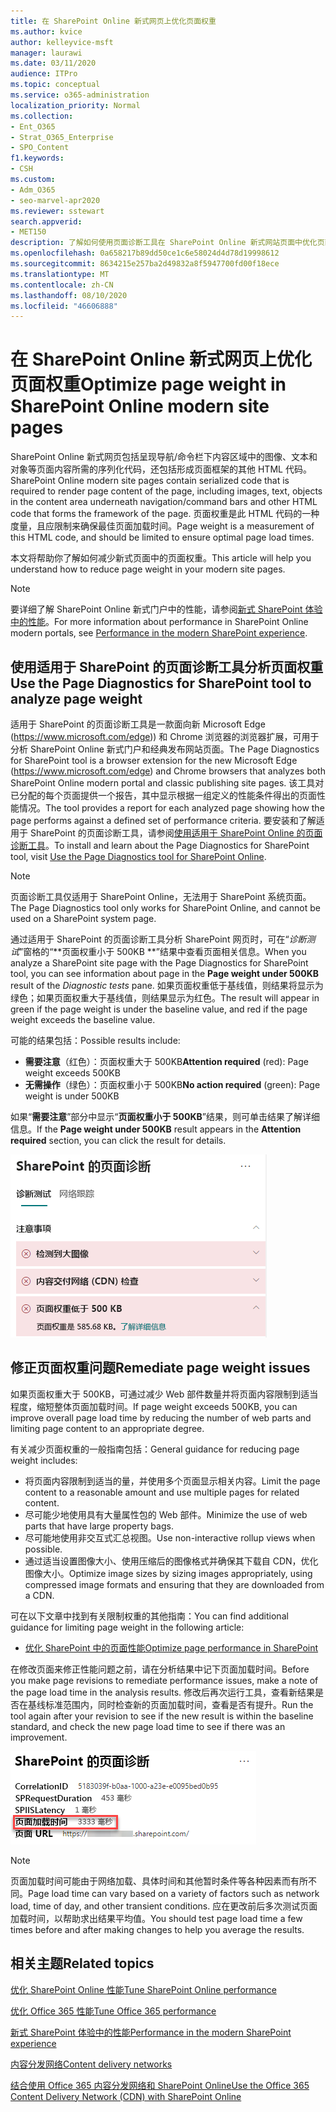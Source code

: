 ```yaml
---
title: 在 SharePoint Online 新式网页上优化页面权重
ms.author: kvice
author: kelleyvice-msft
manager: laurawi
ms.date: 03/11/2020
audience: ITPro
ms.topic: conceptual
ms.service: o365-administration
localization_priority: Normal
ms.collection:
- Ent_O365
- Strat_O365_Enterprise
- SPO_Content
f1.keywords:
- CSH
ms.custom:
- Adm_O365
- seo-marvel-apr2020
ms.reviewer: sstewart
search.appverid:
- MET150
description: 了解如何使用页面诊断工具在 SharePoint Online 新式网站页面中优化页面权重。
ms.openlocfilehash: 0a658217b89dd50ce1c6e58024d4d78d19998612
ms.sourcegitcommit: 8634215e257ba2d49832a8f5947700fd00f18ece
ms.translationtype: MT
ms.contentlocale: zh-CN
ms.lasthandoff: 08/10/2020
ms.locfileid: "46606888"
---
```

# <a name="optimize-page-weight-in-sharepoint-online-modern-site-pages"></a><span data-ttu-id="1cfa2-103">在 SharePoint Online 新式网页上优化页面权重</span><span class="sxs-lookup"><span data-stu-id="1cfa2-103">Optimize page weight in SharePoint Online modern site pages</span></span>

<span data-ttu-id="1cfa2-104">SharePoint Online 新式网页包括呈现导航/命令栏下内容区域中的图像、文本和对象等页面内容所需的序列化代码，还包括形成页面框架的其他 HTML 代码。</span><span class="sxs-lookup"><span data-stu-id="1cfa2-104">SharePoint Online modern site pages contain serialized code that is required to render page content of the page, including images, text, objects in the content area underneath navigation/command bars and other HTML code that forms the framework of the page.</span></span> <span data-ttu-id="1cfa2-105">页面权重是此 HTML 代码的一种度量，且应限制来确保最佳页面加载时间。</span><span class="sxs-lookup"><span data-stu-id="1cfa2-105">Page weight is a measurement of this HTML code, and should be limited to ensure optimal page load times.</span></span>

<span data-ttu-id="1cfa2-106">本文将帮助你了解如何减少新式页面中的页面权重。</span><span class="sxs-lookup"><span data-stu-id="1cfa2-106">This article will help you understand how to reduce page weight in your modern site pages.</span></span>

>[!NOTE]
><span data-ttu-id="1cfa2-107">要详细了解 SharePoint Online 新式门户中的性能，请参阅[新式 SharePoint 体验中的性能](https://docs.microsoft.com/sharepoint/modern-experience-performance)。</span><span class="sxs-lookup"><span data-stu-id="1cfa2-107">For more information about performance in SharePoint Online modern portals, see [Performance in the modern SharePoint experience](https://docs.microsoft.com/sharepoint/modern-experience-performance).</span></span>

## <a name="use-the-page-diagnostics-for-sharepoint-tool-to-analyze-page-weight"></a><span data-ttu-id="1cfa2-108">使用适用于 SharePoint 的页面诊断工具分析页面权重</span><span class="sxs-lookup"><span data-stu-id="1cfa2-108">Use the Page Diagnostics for SharePoint tool to analyze page weight</span></span>

<span data-ttu-id="1cfa2-109">适用于 SharePoint 的页面诊断工具是一款面向新 Microsoft Edge (https://www.microsoft.com/edge)) 和 Chrome 浏览器的浏览器扩展，可用于分析 SharePoint Online 新式门户和经典发布网站页面。</span><span class="sxs-lookup"><span data-stu-id="1cfa2-109">The Page Diagnostics for SharePoint tool is a browser extension for the new Microsoft Edge (https://www.microsoft.com/edge) and Chrome browsers that analyzes both SharePoint Online modern portal and classic publishing site pages.</span></span> <span data-ttu-id="1cfa2-110">该工具对已分配的每个页面提供一个报告，其中显示根据一组定义的性能条件得出的页面性能情况。</span><span class="sxs-lookup"><span data-stu-id="1cfa2-110">The tool provides a report for each analyzed page showing how the page performs against a defined set of performance criteria.</span></span> <span data-ttu-id="1cfa2-111">要安装和了解适用于 SharePoint 的页面诊断工具，请参阅[使用适用于 SharePoint Online 的页面诊断工具](page-diagnostics-for-spo.md)。</span><span class="sxs-lookup"><span data-stu-id="1cfa2-111">To install and learn about the Page Diagnostics for SharePoint tool, visit [Use the Page Diagnostics tool for SharePoint Online](page-diagnostics-for-spo.md).</span></span>

>[!NOTE]
><span data-ttu-id="1cfa2-112">页面诊断工具仅适用于 SharePoint Online，无法用于 SharePoint 系统页面。</span><span class="sxs-lookup"><span data-stu-id="1cfa2-112">The Page Diagnostics tool only works for SharePoint Online, and cannot be used on a SharePoint system page.</span></span>

<span data-ttu-id="1cfa2-113">通过适用于 SharePoint 的页面诊断工具分析 SharePoint 网页时，可在“_诊断测试_”窗格的“\*\*页面权重小于 500KB \*\*”结果中查看页面相关信息。</span><span class="sxs-lookup"><span data-stu-id="1cfa2-113">When you analyze a SharePoint site page with the Page Diagnostics for SharePoint tool, you can see information about page in the **Page weight under 500KB** result of the _Diagnostic tests_ pane.</span></span> <span data-ttu-id="1cfa2-114">如果页面权重低于基线值，则结果将显示为绿色；如果页面权重大于基线值，则结果显示为红色。</span><span class="sxs-lookup"><span data-stu-id="1cfa2-114">The result will appear in green if the page weight is under the baseline value, and red if the page weight exceeds the baseline value.</span></span>

<span data-ttu-id="1cfa2-115">可能的结果包括：</span><span class="sxs-lookup"><span data-stu-id="1cfa2-115">Possible results include:</span></span>

- <span data-ttu-id="1cfa2-116">**需要注意**（红色）：页面权重大于 500KB</span><span class="sxs-lookup"><span data-stu-id="1cfa2-116">**Attention required** (red): Page weight exceeds 500KB</span></span>
- <span data-ttu-id="1cfa2-117">**无需操作**（绿色）：页面权重小于 500KB</span><span class="sxs-lookup"><span data-stu-id="1cfa2-117">**No action required** (green): Page weight is under 500KB</span></span>

<span data-ttu-id="1cfa2-118">如果“**需要注意**”部分中显示“**页面权重小于 500KB**”结果，则可单击结果了解详细信息。</span><span class="sxs-lookup"><span data-stu-id="1cfa2-118">If the **Page weight under 500KB** result appears in the **Attention required** section, you can click the result for details.</span></span>

![SharePoint 结果请求](media/modern-portal-optimization/pagediag-page-weight.png)

## <a name="remediate-page-weight-issues"></a><span data-ttu-id="1cfa2-120">修正页面权重问题</span><span class="sxs-lookup"><span data-stu-id="1cfa2-120">Remediate page weight issues</span></span>

<span data-ttu-id="1cfa2-121">如果页面权重大于 500KB，可通过减少 Web 部件数量并将页面内容限制到适当程度，缩短整体页面加载时间。</span><span class="sxs-lookup"><span data-stu-id="1cfa2-121">If page weight exceeds 500KB, you can improve overall page load time by reducing the number of web parts and limiting page content to an appropriate degree.</span></span>

<span data-ttu-id="1cfa2-122">有关减少页面权重的一般指南包括：</span><span class="sxs-lookup"><span data-stu-id="1cfa2-122">General guidance for reducing page weight includes:</span></span>

- <span data-ttu-id="1cfa2-123">将页面内容限制到适当的量，并使用多个页面显示相关内容。</span><span class="sxs-lookup"><span data-stu-id="1cfa2-123">Limit the page content to a reasonable amount and use multiple pages for related content.</span></span>
- <span data-ttu-id="1cfa2-124">尽可能少地使用具有大量属性包的 Web 部件。</span><span class="sxs-lookup"><span data-stu-id="1cfa2-124">Minimize the use of web parts that have large property bags.</span></span>
- <span data-ttu-id="1cfa2-125">尽可能地使用非交互式汇总视图。</span><span class="sxs-lookup"><span data-stu-id="1cfa2-125">Use non-interactive rollup views when possible.</span></span>
- <span data-ttu-id="1cfa2-126">通过适当设置图像大小、使用压缩后的图像格式并确保其下载自 CDN，优化图像大小。</span><span class="sxs-lookup"><span data-stu-id="1cfa2-126">Optimize image sizes by sizing images appropriately, using compressed image formats and ensuring that they are downloaded from a CDN.</span></span>

<span data-ttu-id="1cfa2-127">可在以下文章中找到有关限制权重的其他指南：</span><span class="sxs-lookup"><span data-stu-id="1cfa2-127">You can find additional guidance for limiting page weight in the following article:</span></span>

- [<span data-ttu-id="1cfa2-128">优化 SharePoint 中的页面性能</span><span class="sxs-lookup"><span data-stu-id="1cfa2-128">Optimize page performance in SharePoint</span></span>](https://docs.microsoft.com/sharepoint/dev/general-development/optimize-page-performance-in-sharepoint)

<span data-ttu-id="1cfa2-129">在修改页面来修正性能问题之前，请在分析结果中记下页面加载时间。</span><span class="sxs-lookup"><span data-stu-id="1cfa2-129">Before you make page revisions to remediate performance issues, make a note of the page load time in the analysis results.</span></span> <span data-ttu-id="1cfa2-130">修改后再次运行工具，查看新结果是否在基线标准范围内，同时检查新的页面加载时间，查看是否有提升。</span><span class="sxs-lookup"><span data-stu-id="1cfa2-130">Run the tool again after your revision to see if the new result is within the baseline standard, and check the new page load time to see if there was an improvement.</span></span>

![页面加载时间结果](media/modern-portal-optimization/pagediag-page-load-time.png)

>[!NOTE]
><span data-ttu-id="1cfa2-132">页面加载时间可能由于网络加载、具体时间和其他暂时条件等各种因素而有所不同。</span><span class="sxs-lookup"><span data-stu-id="1cfa2-132">Page load time can vary based on a variety of factors such as network load, time of day, and other transient conditions.</span></span> <span data-ttu-id="1cfa2-133">应在更改前后多次测试页面加载时间，以帮助求出结果平均值。</span><span class="sxs-lookup"><span data-stu-id="1cfa2-133">You should test page load time a few times before and after making changes to help you average the results.</span></span>

## <a name="related-topics"></a><span data-ttu-id="1cfa2-134">相关主题</span><span class="sxs-lookup"><span data-stu-id="1cfa2-134">Related topics</span></span>

[<span data-ttu-id="1cfa2-135">优化 SharePoint Online 性能</span><span class="sxs-lookup"><span data-stu-id="1cfa2-135">Tune SharePoint Online performance</span></span>](tune-sharepoint-online-performance.md)

[<span data-ttu-id="1cfa2-136">优化 Office 365 性能</span><span class="sxs-lookup"><span data-stu-id="1cfa2-136">Tune Office 365 performance</span></span>](tune-office-365-performance.md)

[<span data-ttu-id="1cfa2-137">新式 SharePoint 体验中的性能</span><span class="sxs-lookup"><span data-stu-id="1cfa2-137">Performance in the modern SharePoint experience</span></span>](https://docs.microsoft.com/sharepoint/modern-experience-performance)

[<span data-ttu-id="1cfa2-138">内容分发网络</span><span class="sxs-lookup"><span data-stu-id="1cfa2-138">Content delivery networks</span></span>](content-delivery-networks.md)

[<span data-ttu-id="1cfa2-139">结合使用 Office 365 内容分发网络和 SharePoint Online</span><span class="sxs-lookup"><span data-stu-id="1cfa2-139">Use the Office 365 Content Delivery Network (CDN) with SharePoint Online</span></span>](use-office-365-cdn-with-spo.md)
